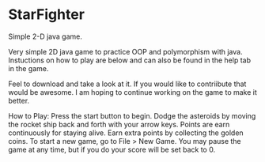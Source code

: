 # StarFighter
Simple 2-D java game.

Very simple 2D java game to practice OOP and polymorphism with java. Instuctions on how to play
are below and can also be found in the help tab in the game.

Feel to download and take a look at it. If you would like to contriibute that would be awesome. 
I am hoping to continue working on the game to make it better.

How to Play:
Press the start button to begin.
Dodge the asteroids by moving the rocket ship back and forth with your arrow keys.
Points are earn continuously for staying alive.
Earn extra points by collecting the golden coins.
To start a new game, go to File > New Game.
You may pause the game at any time, but if you do your score will be set back to 0.
